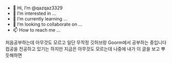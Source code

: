 - 👋 Hi, I’m @qazqaz3329
- 👀 I’m interested in ...
- 🌱 I’m currently learning ...
- 💞️ I’m looking to collaborate on ...
- 📫 How to reach me ...

<!---
qazqaz3329/qazqaz3329 is a ✨ special ✨ repository because its `README.md` (this file) appears on your GitHub profile.
You can click the Preview link to take a look at your changes.
--->


처음공부하는데 아무것도 모르고 일단 무작정 깃허브랑 Goorm에서 공부하는 중입니다 
컴공을 전공하고 있기는 하지만 지금은 아무것도 모르는데 나중에 내가 이 글을 보고 뿌듯해하면 

